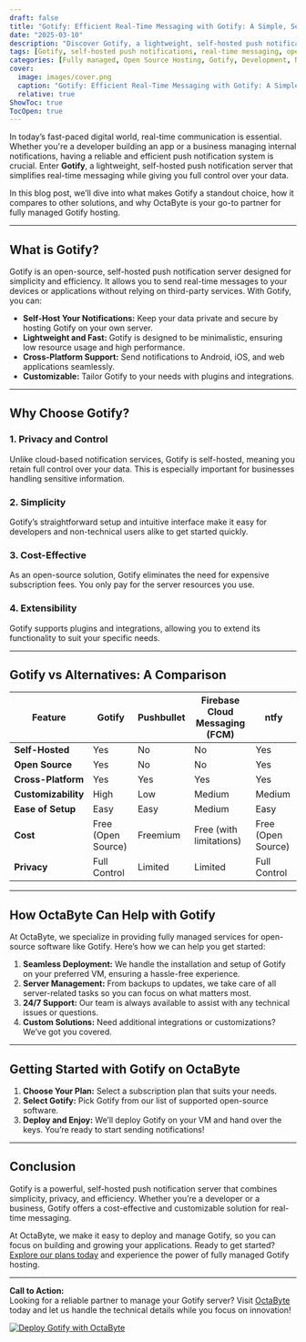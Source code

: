 ```yaml
---
draft: false
title: "Gotify: Efficient Real-Time Messaging with Gotify: A Simple, Self-Hosted Push Notification Server"
date: "2025-03-10"
description: "Discover Gotify, a lightweight, self-hosted push notification server that simplifies real-time messaging. Learn how Gotify stands out with its simplicity, efficiency, and open-source nature, and why it’s the perfect choice for developers and businesses seeking full control over their notification systems."
tags: [Gotify, self-hosted push notifications, real-time messaging, open-source notification server, Gotify vs alternatives, lightweight push notifications, Gotify setup, managed Gotify hosting, OctaByte services]
categories: [Fully managed, Open Source Hosting, Gotify, Development, Network]
cover:
  image: images/cover.png
  caption: "Gotify: Efficient Real-Time Messaging with Gotify: A Simple, Self-Hosted Push Notification Server"
  relative: true
ShowToc: true
TocOpen: true
---
```



In today’s fast-paced digital world, real-time communication is essential. Whether you're a developer building an app or a business managing internal notifications, having a reliable and efficient push notification system is crucial. Enter **Gotify**, a lightweight, self-hosted push notification server that simplifies real-time messaging while giving you full control over your data.

In this blog post, we’ll dive into what makes Gotify a standout choice, how it compares to other solutions, and why OctaByte is your go-to partner for fully managed Gotify hosting.

---

## What is Gotify?

Gotify is an open-source, self-hosted push notification server designed for simplicity and efficiency. It allows you to send real-time messages to your devices or applications without relying on third-party services. With Gotify, you can:

- **Self-Host Your Notifications:** Keep your data private and secure by hosting Gotify on your own server.
- **Lightweight and Fast:** Gotify is designed to be minimalistic, ensuring low resource usage and high performance.
- **Cross-Platform Support:** Send notifications to Android, iOS, and web applications seamlessly.
- **Customizable:** Tailor Gotify to your needs with plugins and integrations.

---

## Why Choose Gotify?

### 1. **Privacy and Control**
Unlike cloud-based notification services, Gotify is self-hosted, meaning you retain full control over your data. This is especially important for businesses handling sensitive information.

### 2. **Simplicity**
Gotify’s straightforward setup and intuitive interface make it easy for developers and non-technical users alike to get started quickly.

### 3. **Cost-Effective**
As an open-source solution, Gotify eliminates the need for expensive subscription fees. You only pay for the server resources you use.

### 4. **Extensibility**
Gotify supports plugins and integrations, allowing you to extend its functionality to suit your specific needs.

---

## Gotify vs Alternatives: A Comparison

| Feature                | Gotify                  | Pushbullet             | Firebase Cloud Messaging (FCM) | ntfy                     |
|------------------------|-------------------------|------------------------|--------------------------------|--------------------------|
| **Self-Hosted**        | Yes                     | No                     | No                             | Yes                      |
| **Open Source**        | Yes                     | No                     | No                             | Yes                      |
| **Cross-Platform**     | Yes                     | Yes                    | Yes                            | Yes                      |
| **Customizability**    | High                    | Low                    | Medium                         | Medium                   |
| **Ease of Setup**      | Easy                    | Easy                   | Medium                         | Easy                     |
| **Cost**               | Free (Open Source)      | Freemium               | Free (with limitations)        | Free (Open Source)       |
| **Privacy**            | Full Control            | Limited                | Limited                        | Full Control             |

---

## How OctaByte Can Help with Gotify

At OctaByte, we specialize in providing fully managed services for open-source software like Gotify. Here’s how we can help you get started:

1. **Seamless Deployment:** We handle the installation and setup of Gotify on your preferred VM, ensuring a hassle-free experience.
2. **Server Management:** From backups to updates, we take care of all server-related tasks so you can focus on what matters most.
3. **24/7 Support:** Our team is always available to assist with any technical issues or questions.
4. **Custom Solutions:** Need additional integrations or customizations? We’ve got you covered.

---

## Getting Started with Gotify on OctaByte

1. **Choose Your Plan:** Select a subscription plan that suits your needs.
2. **Select Gotify:** Pick Gotify from our list of supported open-source software.
3. **Deploy and Enjoy:** We’ll deploy Gotify on your VM and hand over the keys. You’re ready to start sending notifications!

---

## Conclusion

Gotify is a powerful, self-hosted push notification server that combines simplicity, privacy, and efficiency. Whether you’re a developer or a business, Gotify offers a cost-effective and customizable solution for real-time messaging.

At OctaByte, we make it easy to deploy and manage Gotify, so you can focus on building and growing your applications. Ready to get started? [Explore our plans today](https://octabyte.io) and experience the power of fully managed Gotify hosting.

---

**Call to Action:**  
Looking for a reliable partner to manage your Gotify server? Visit [OctaByte](https://octabyte.io) today and let us handle the technical details while you focus on innovation!

[![Deploy Gotify with OctaByte](/images/deploy-on-octabyte.png)](https://octabyte.io/fully-managed-open-source-services/development/network/gotify)